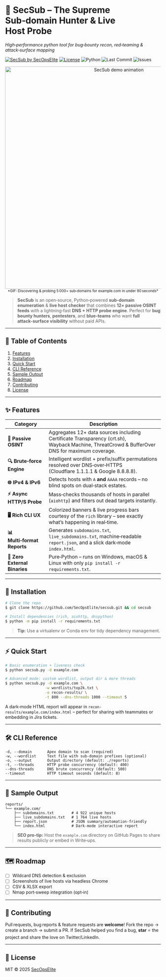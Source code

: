 <!--
  SecSub README – optimized for search engines & social previews
  Keywords: subdomain enumeration, subdomain finder, bug bounty recon, OSINT, security automation, SecOpsElite
-->

# 🚀 SecSub – The Supreme **Sub‑domain Hunter** & Live Host Probe

*High‑performance python tool for bug‑bounty recon, red‑teaming & attack‑surface mapping*

[![SecSub by SecOpsElite](https://img.shields.io/badge/SecOpsElite‑SecSub-%23007acc?style=for-the-badge\&logo=github)](https://github.com/SecOpsElite)
[![License](https://img.shields.io/github/license/SecOpsElite/secsub?style=flat-square)](LICENSE)
![Python](https://img.shields.io/badge/python-3.8%2B-blue.svg?style=flat-square) ![Last Commit](https://img.shields.io/github/last-commit/SecOpsElite/secsub?style=flat-square) ![Issues](https://img.shields.io/github/issues/SecOpsElite/secsub?style=flat-square)

<div align="center">
  <img src="docs/demo.gif" alt="SecSub demo animation" width="720"><br>
  <sub>*GIF: Discovering & probing 5 000+ sub‑domains for example.com in under 90 seconds*<sub>
</div>

> **SecSub** is an open‑source, Python‑powered **sub‑domain enumeration** & **live host checker** that combines **12+ passive OSINT feeds** with a lightning‑fast **DNS + HTTP probe engine**. Perfect for **bug bounty hunters**, **pentesters**, and **blue‑teams** who want **full attack‑surface visibility** without paid APIs.

---

## 📑 Table of Contents

1. [Features](#-features)
2. [Installation](#-installation)
3. [Quick Start](#-quick-start)
4. [CLI Reference](#-cli-reference)
5. [Sample Output](#-sample-output)
6. [Roadmap](#-roadmap)
7. [Contributing](#-contributing)
8. [License](#-license)

---

## ✨ Features

| Category                      | Description                                                                                                                                  |
| ----------------------------- | -------------------------------------------------------------------------------------------------------------------------------------------- |
| **📡 Passive OSINT**          | Aggregates 12+ data sources including Certificate Transparency (crt.sh), Wayback Machine, ThreatCrowd & BufferOver DNS for maximum coverage. |
| **🔍 Brute‑force Engine**     | Intelligent wordlist + prefix/suffix permutations resolved over DNS‑over‑HTTPS (Cloudflare 1.1.1.1 & Google 8.8.8.8).                        |
| **🌐 IPv4 & IPv6**            | Detects hosts with `A` **and** `AAAA` records – no blind spots on dual‑stack estates.                                                        |
| **⚡ Async HTTP/S Probe**      | Mass‑checks thousands of hosts in parallel (`aiohttp`) and filters out dead targets instantly.                                               |
| **🖥️ Rich CLI UX**           | Colorized banners & live progress bars courtesy of the `rich` library – see exactly what’s happening in real‑time.                           |
| **📊 Multi‑format Reports**   | Generates `subdomains.txt`, `live_subdomains.txt`, machine‑readable `report.json`, and a slick dark‑mode `index.html`.                       |
| **🔧 Zero External Binaries** | Pure‑Python – runs on Windows, macOS & Linux with only `pip install -r requirements.txt`.                                                    |

---

## 💾 Installation

```bash
# Clone the repo
$ git clone https://github.com/SecOpsElite/secsub.git && cd secsub

# Install dependencies (rich, aiohttp, dnspython)
$ python -m pip install -r requirements.txt
```

> **Tip:** Use a virtualenv or Conda env for tidy dependency management.

---

## ⚡ Quick Start

```bash
# Basic enumeration + liveness check
$ python secsub.py -d example.com

# Advanced mode: custom wordlist, output dir & more threads
$ python secsub.py -d example.com \
                  -w wordlists/top2k.txt \
                  -o recon‑results/ \
                  -t 800 --dns-threads 1000 --timeout 5
```

A dark‑mode HTML report will appear in `recon-results/example.com/index.html` – perfect for sharing with teammates or embedding in Jira tickets.

---

## 🛠️ CLI Reference

```text
-d, --domain       Apex domain to scan (required)
-w, --wordlist     Text file with sub‑domain prefixes (optional)
-o, --output       Output directory (default: ./reports)
-t, --threads      HTTP probe concurrency (default: 400)
--dns-threads      DNS brute concurrency (default: 500)
--timeout          HTTP timeout seconds (default: 8)
```

---

## 📂 Sample Output

```
reports/
└── example.com/
    ├── subdomains.txt        # 4 922 unique hosts
    ├── live_subdomains.txt   # 1 764 live hosts
    ├── report.json           # JSON summary/automation‑friendly
    └── index.html            # Dark‑mode interactive report
```

> **SEO pro‑tip:** Host the `example.com` directory on GitHub Pages to share results publicly or embed in Write‑ups.

---

## 🗺️ Roadmap

* [ ] Wildcard DNS detection & exclusion
* [ ] Screenshots of live hosts via headless Chrome
* [ ] CSV & XLSX export
* [ ] Nmap port‑sweep integration (opt‑in)

---

## 🤝 Contributing

Pull requests, bug reports & feature requests are **welcome**! Fork the repo → create a branch → submit a PR.
If SecSub helped you find a bug, **star** ⭐ the project and share the love on Twitter/LinkedIn.

---

## 📝 License

MIT © 2025 [SecOpsElite](https://github.com/SecOpsElite)
